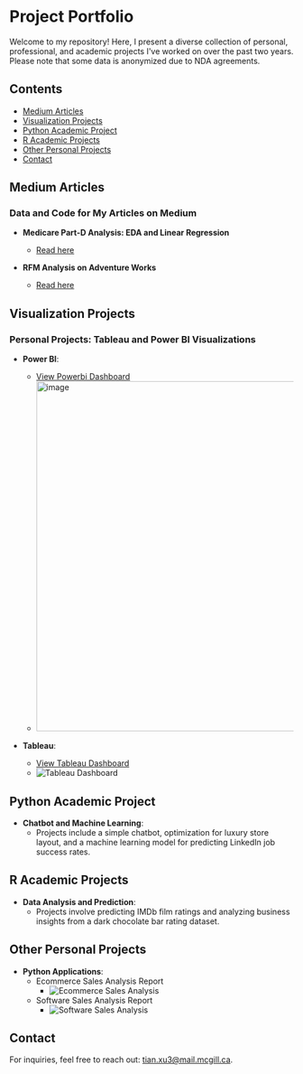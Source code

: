 # Project Portfolio

Welcome to my repository! Here, I present a diverse collection of personal, professional, and academic projects I've worked on over the past two years. Please note that some data is anonymized due to NDA agreements.

## Contents

- [Medium Articles](#medium-articles)
- [Visualization Projects](#visualization-projects)
- [Python Academic Project](#python-academic-project)
- [R Academic Projects](#r-academic-projects)
- [Other Personal Projects](#other-personal-projects)
- [Contact](#contact)

## Medium Articles

### Data and Code for My Articles on Medium

- **Medicare Part-D Analysis: EDA and Linear Regression**
  - [Read here](https://medium.com/@xutiantony/medicare-part-d-analysis-eda-and-linear-regression-9ccea33281e5)

- **RFM Analysis on Adventure Works**
  - [Read here](https://medium.com/@xutiantony/adventure-works-analysis-techniques-and-rfm-model-56f6aa8ecf08)

## Visualization Projects

### Personal Projects: Tableau and Power BI Visualizations

- **Power BI**: 
  - [View Powerbi Dashboard](https://app.powerbi.com/view?r=eyJrIjoiMDRlNGQ3ZjktMWYzNS00MDgzLTgzNGItYzQ5MDA5ZGY0YzE5IiwidCI6ImNkMzE5NjcxLTUyZTctNGE2OC1hZmE5LWZjZjhmODlmMDllYSIsImMiOjN9)
  - <img width="620" alt="image" src="https://github.com/xutiantony/projects/assets/103725419/fe11e59d-58b2-4a1b-a443-e0d26eff74e5">


- **Tableau**: 
  - [View Tableau Dashboard](https://public.tableau.com/app/profile/tian.xu4658/viz/UCGSalesPortfolio/Dashboard1)
  - ![Tableau Dashboard](https://github.com/xutiantony/projects/assets/103725419/3d8f6ac7-0cd9-415a-914d-c7bf86464739)

## Python Academic Project

- **Chatbot and Machine Learning**: 
  - Projects include a simple chatbot, optimization for luxury store layout, and a machine learning model for predicting LinkedIn job success rates.

## R Academic Projects

- **Data Analysis and Prediction**: 
  - Projects involve predicting IMDb film ratings and analyzing business insights from a dark chocolate bar rating dataset.

## Other Personal Projects

- **Python Applications**: 
  - Ecommerce Sales Analysis Report
    - ![Ecommerce Sales Analysis](https://github.com/xutiantony/projects/assets/103725419/82109e9e-fe9d-488a-95ac-c9d1b419671a)
  - Software Sales Analysis Report
    - ![Software Sales Analysis](https://github.com/xutiantony/projects/assets/103725419/f6291d40-5ca1-4d8e-af72-391fa90e13d8)

## Contact

For inquiries, feel free to reach out: [tian.xu3@mail.mcgill.ca](mailto:tian.xu3@mail.mcgill.ca).
